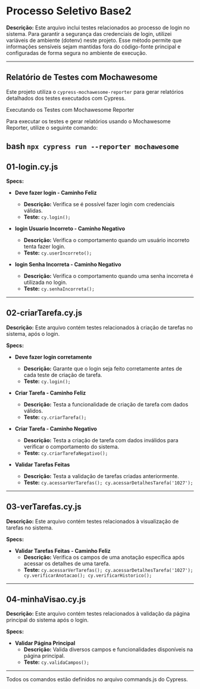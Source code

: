 # Processo Seletivo Base2

**Descrição:**
Este arquivo inclui testes relacionados ao processo de login no sistema. Para garantir a segurança das credenciais de login, utilizei variáveis de ambiente (dotenv) neste projeto. Esse método permite que informações sensíveis sejam mantidas fora do código-fonte principal e configuradas de forma segura no ambiente de execução.

---
## Relatório de Testes com Mochawesome

Este projeto utiliza o `cypress-mochawesome-reporter` para gerar relatórios detalhados dos testes executados com Cypress.

Executando os Testes com Mochawesome Reporter

Para executar os testes e gerar relatórios usando o Mochawesome Reporter, utilize o seguinte comando:

bash
`npx cypress run --reporter mochawesome`
---

## 01-login.cy.js



**Specs:**

- **Deve fazer login - Caminho Feliz**
  - **Descrição:** Verifica se é possível fazer login com credenciais válidas.
  - **Teste:** `cy.login();`

- **login Usuario Incorreto - Caminho Negativo**
  - **Descrição:** Verifica o comportamento quando um usuário incorreto tenta fazer login.
  - **Teste:** `cy.userIncorreto();`

- **login Senha Incorreta - Caminho Negativo**
  - **Descrição:** Verifica o comportamento quando uma senha incorreta é utilizada no login.
  - **Teste:** `cy.senhaIncorreta();`

---

## 02-criarTarefa.cy.js

**Descrição:**
Este arquivo contém testes relacionados à criação de tarefas no sistema, após o login.

**Specs:**

- **Deve fazer login corretamente**
  - **Descrição:** Garante que o login seja feito corretamente antes de cada teste de criação de tarefa.
  - **Teste:** `cy.login();`

- **Criar Tarefa - Caminho Feliz**
  - **Descrição:** Testa a funcionalidade de criação de tarefa com dados válidos.
  - **Teste:** `cy.criarTarefa();`

- **Criar Tarefa - Caminho Negativo**
  - **Descrição:** Testa a criação de tarefa com dados inválidos para verificar o comportamento do sistema.
  - **Teste:** `cy.criarTarefaNegativo();`

- **Validar Tarefas Feitas**
  - **Descrição:** Testa a validação de tarefas criadas anteriormente.
  - **Teste:** `cy.acessarVerTarefas(); cy.acessarDetalhesTarefa('1027');`

---

## 03-verTarefas.cy.js

**Descrição:**
Este arquivo contém testes relacionados à visualização de tarefas no sistema.

**Specs:**

- **Validar Tarefas Feitas - Caminho Feliz**
  - **Descrição:** Verifica os campos de uma anotação específica após acessar os detalhes de uma tarefa.
  - **Teste:** `cy.acessarVerTarefas(); cy.acessarDetalhesTarefa('1027'); cy.verificarAnotacao(); cy.verificarHistorico();`

---

## 04-minhaVisao.cy.js

**Descrição:**
Este arquivo contém testes relacionados à validação da página principal do sistema após o login.

**Specs:**

- **Validar Página Principal**
  - **Descrição:** Valida diversos campos e funcionalidades disponíveis na página principal.
  - **Teste:** `cy.validaCampos();`




---

  Todos os comandos estão definidos no arquivo commands.js do Cypress.
